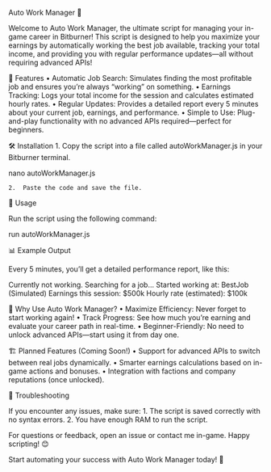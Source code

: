 Auto Work Manager 🚀

Welcome to Auto Work Manager, the ultimate script for managing your in-game career in Bitburner! This script is designed to help you maximize your earnings by automatically working the best job available, tracking your total income, and providing you with regular performance updates—all without requiring advanced APIs!

📜 Features
	•	Automatic Job Search: Simulates finding the most profitable job and ensures you’re always “working” on something.
	•	Earnings Tracking: Logs your total income for the session and calculates estimated hourly rates.
	•	Regular Updates: Provides a detailed report every 5 minutes about your current job, earnings, and performance.
	•	Simple to Use: Plug-and-play functionality with no advanced APIs required—perfect for beginners.

🛠 Installation
	1.	Copy the script into a file called autoWorkManager.js in your Bitburner terminal.

nano autoWorkManager.js


	2.	Paste the code and save the file.

🚀 Usage

Run the script using the following command:

run autoWorkManager.js

📊 Example Output

Every 5 minutes, you’ll get a detailed performance report, like this:

Currently not working. Searching for a job...
Started working at: BestJob (Simulated)
Earnings this session: $500k
Hourly rate (estimated): $100k

🌟 Why Use Auto Work Manager?
	•	Maximize Efficiency: Never forget to start working again!
	•	Track Progress: See how much you’re earning and evaluate your career path in real-time.
	•	Beginner-Friendly: No need to unlock advanced APIs—start using it from day one.

🏗️ Planned Features (Coming Soon!)
	•	Support for advanced APIs to switch between real jobs dynamically.
	•	Smarter earnings calculations based on in-game actions and bonuses.
	•	Integration with factions and company reputations (once unlocked).

🔧 Troubleshooting

If you encounter any issues, make sure:
	1.	The script is saved correctly with no syntax errors.
	2.	You have enough RAM to run the script.

For questions or feedback, open an issue or contact me in-game. Happy scripting! 😊

Start automating your success with Auto Work Manager today! 🌟
